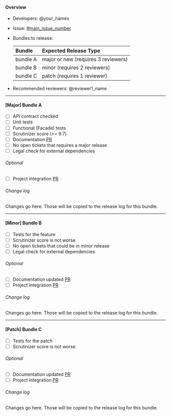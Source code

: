 #### Overview
- Developers: @your_names

- Issue: [#main_issue_number](https://github.com/spryker/spryker/issues/issue_number)

- Bundles to release:

   Bundle       | Expected Release Type
   :----------- | :------------
   bundle A     | major or new (requires 3 reviewers)
   bundle B     | minor (requires 2 reviewers)
   bundle C     | patch (requires 1 reviewer)

- Recommended reviewers: @reviewer1_name

-----------------------------------------
#### [Major] Bundle A
- [ ] API contract checked
- [ ] Unit tests
- [ ] Functional (Facade) tests
- [ ] Scrutinizer score (>= 9.7)
- [ ] Documentation [PR](https://github.com/spryker/spryker.github.io/pull/pr_number)
- [ ] No open tickets that requires a major release
- [ ] Legal check for external dependencies

###### Optional
- [ ] Project integration [PR](https://github.com/spryker/project/pull/pr_number)

###### Change log
Changes go here. Those will be copied to the release log for this bundle.

-----------------------------------------
#### [Minor] Bundle B
- [ ] Tests for the feature
- [ ] Scrutinizer score is not worse
- [ ] No open tickets that could be in minor release
- [ ] Legal check for external dependencies

###### Optional
- [ ] Documentation updated [PR](https://github.com/spryker/spryker.github.io/pull/pr_number)
- [ ] Project integration [PR](https://github.com/spryker/project/pull/pr_number)

###### Change log
Changes go here. Those will be copied to the release log for this bundle.

-----------------------------------------
#### [Patch] Bundle C
- [ ] Tests for the patch
- [ ] Scrutinizer score is not worse

###### Optional
- [ ] Documentation updated [PR](https://github.com/spryker/spryker.github.io/pull/pr_number)
- [ ] Project integration [PR](https://github.com/spryker/project/pull/pr_number)

###### Change log
Changes go here. Those will be copied to the release log for this bundle.
